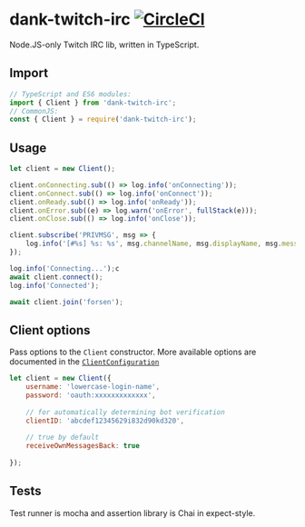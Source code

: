 # dank-twitch-irc [![CircleCI](https://circleci.com/gh/robotty/dank-twitch-irc.svg?style=svg)](https://circleci.com/gh/robotty/dank-twitch-irc)

Node.JS-only Twitch IRC lib, written in TypeScript.

## Import

```javascript
// TypeScript and ES6 modules:
import { Client } from 'dank-twitch-irc';
// CommonJS:
const { Client } = require('dank-twitch-irc');
```

## Usage

```javascript
let client = new Client();

client.onConnecting.sub(() => log.info('onConnecting'));
client.onConnect.sub(() => log.info('onConnect'));
client.onReady.sub(() => log.info('onReady'));
client.onError.sub((e) => log.warn('onError', fullStack(e)));
client.onClose.sub(() => log.info('onClose'));

client.subscribe('PRIVMSG', msg => {
    log.info('[#%s] %s: %s', msg.channelName, msg.displayName, msg.message);
});

log.info('Connecting...');c
await client.connect();
log.info('Connected');

await client.join('forsen');
```

## Client options

Pass options to the `Client` constructor. More available options are documented in the [`ClientConfiguration`](./docs/interfaces/clientconfiguration.html)
```javascript
let client = new Client({
    username: 'lowercase-login-name',
    password: 'oauth:xxxxxxxxxxxxx',
    
    // for automatically determining bot verification
    clientID: 'abcdef12345629i832d90kd320',
    
    // true by default
    receiveOwnMessagesBack: true
    
});
```

## Tests

Test runner is mocha and assertion library is Chai in expect-style.
